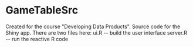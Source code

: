 # GameTableSrc
Created for the course "Developing Data Products". Source code for the Shiny app.
There are two files here:
ui.R -- build the user interface
server.R -- run the reactive R code

